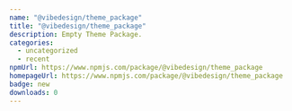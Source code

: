 ```yaml
---
name: "@vibedesign/theme_package"
title: "@vibedesign/theme_package"
description: Empty Theme Package.
categories:
  - uncategorized
  - recent
npmUrl: https://www.npmjs.com/package/@vibedesign/theme_package
homepageUrl: https://www.npmjs.com/package/@vibedesign/theme_package
badge: new
downloads: 0
---
```

